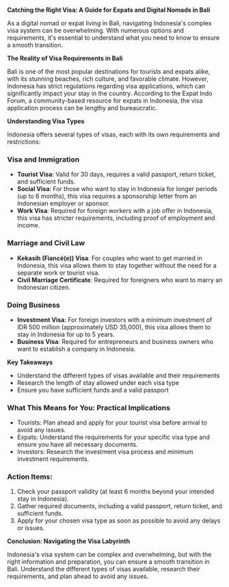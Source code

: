 **Catching the Right Visa: A Guide for Expats and Digital Nomads in Bali**

As a digital nomad or expat living in Bali, navigating Indonesia's complex visa system can be overwhelming. With numerous options and requirements, it's essential to understand what you need to know to ensure a smooth transition.

**The Reality of Visa Requirements in Bali**

Bali is one of the most popular destinations for tourists and expats alike, with its stunning beaches, rich culture, and favorable climate. However, Indonesia has strict regulations regarding visa applications, which can significantly impact your stay in the country. According to the Expat Indo Forum, a community-based resource for expats in Indonesia, the visa application process can be lengthy and bureaucratic.

**Understanding Visa Types**

Indonesia offers several types of visas, each with its own requirements and restrictions:

### **Visa and Immigration**

*   **Tourist Visa**: Valid for 30 days, requires a valid passport, return ticket, and sufficient funds.
*   **Social Visa**: For those who want to stay in Indonesia for longer periods (up to 6 months), this visa requires a sponsorship letter from an Indonesian employer or sponsor.
*   **Work Visa**: Required for foreign workers with a job offer in Indonesia, this visa has stricter requirements, including proof of employment and income.

### **Marriage and Civil Law**

*   **Kekasih (Fiancé(e)) Visa**: For couples who want to get married in Indonesia, this visa allows them to stay together without the need for a separate work or tourist visa.
*   **Civil Marriage Certificate**: Required for foreigners who want to marry an Indonesian citizen.

### **Doing Business**

*   **Investment Visa**: For foreign investors with a minimum investment of IDR 500 million (approximately USD 35,000), this visa allows them to stay in Indonesia for up to 5 years.
*   **Business Visa**: Required for entrepreneurs and business owners who want to establish a company in Indonesia.

**Key Takeaways**

*   Understand the different types of visas available and their requirements
*   Research the length of stay allowed under each visa type
*   Ensure you have sufficient funds and a valid passport

### **What This Means for You: Practical Implications**

*   Tourists: Plan ahead and apply for your tourist visa before arrival to avoid any issues.
*   Expats: Understand the requirements for your specific visa type and ensure you have all necessary documents.
*   Investors: Research the investment visa process and minimum investment requirements.

### **Action Items:**

1.  Check your passport validity (at least 6 months beyond your intended stay in Indonesia).
2.  Gather required documents, including a valid passport, return ticket, and sufficient funds.
3.  Apply for your chosen visa type as soon as possible to avoid any delays or issues.

**Conclusion: Navigating the Visa Labyrinth**

Indonesia's visa system can be complex and overwhelming, but with the right information and preparation, you can ensure a smooth transition in Bali. Understand the different types of visas available, research their requirements, and plan ahead to avoid any issues.